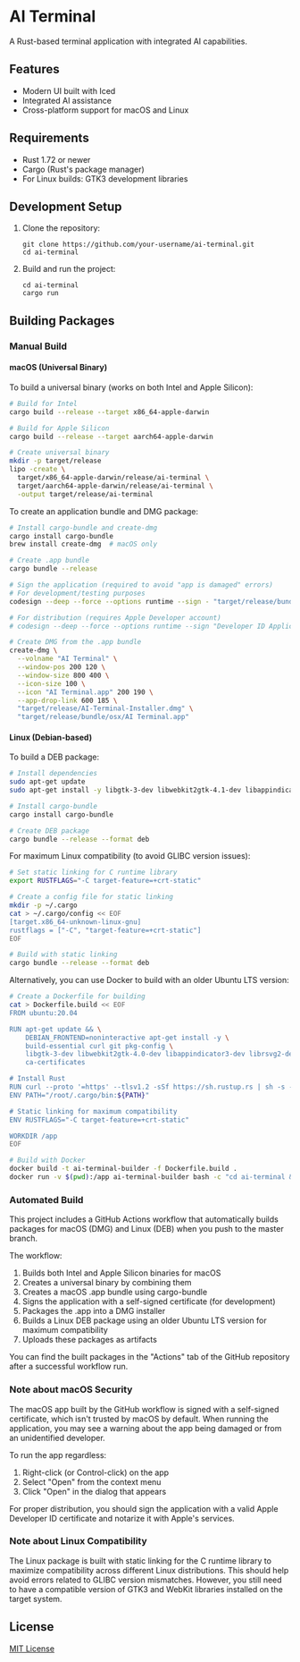 # AI Terminal

A Rust-based terminal application with integrated AI capabilities.

## Features

- Modern UI built with Iced
- Integrated AI assistance
- Cross-platform support for macOS and Linux

## Requirements

- Rust 1.72 or newer
- Cargo (Rust's package manager)
- For Linux builds: GTK3 development libraries

## Development Setup

1. Clone the repository:
   ```
   git clone https://github.com/your-username/ai-terminal.git
   cd ai-terminal
   ```

2. Build and run the project:
   ```
   cd ai-terminal
   cargo run
   ```

## Building Packages

### Manual Build

#### macOS (Universal Binary)

To build a universal binary (works on both Intel and Apple Silicon):

```bash
# Build for Intel
cargo build --release --target x86_64-apple-darwin

# Build for Apple Silicon
cargo build --release --target aarch64-apple-darwin

# Create universal binary
mkdir -p target/release
lipo -create \
  target/x86_64-apple-darwin/release/ai-terminal \
  target/aarch64-apple-darwin/release/ai-terminal \
  -output target/release/ai-terminal
```

To create an application bundle and DMG package:

```bash
# Install cargo-bundle and create-dmg
cargo install cargo-bundle
brew install create-dmg  # macOS only

# Create .app bundle
cargo bundle --release

# Sign the application (required to avoid "app is damaged" errors)
# For development/testing purposes
codesign --deep --force --options runtime --sign - "target/release/bundle/osx/AI Terminal.app"

# For distribution (requires Apple Developer account)
# codesign --deep --force --options runtime --sign "Developer ID Application: Your Name (TEAM_ID)" "target/release/bundle/osx/AI Terminal.app"

# Create DMG from the .app bundle
create-dmg \
  --volname "AI Terminal" \
  --window-pos 200 120 \
  --window-size 800 400 \
  --icon-size 100 \
  --icon "AI Terminal.app" 200 190 \
  --app-drop-link 600 185 \
  "target/release/AI-Terminal-Installer.dmg" \
  "target/release/bundle/osx/AI Terminal.app"
```

#### Linux (Debian-based)

To build a DEB package:

```bash
# Install dependencies
sudo apt-get update
sudo apt-get install -y libgtk-3-dev libwebkit2gtk-4.1-dev libappindicator3-dev librsvg2-dev patchelf

# Install cargo-bundle
cargo install cargo-bundle

# Create DEB package
cargo bundle --release --format deb
```

For maximum Linux compatibility (to avoid GLIBC version issues):

```bash
# Set static linking for C runtime library
export RUSTFLAGS="-C target-feature=+crt-static"

# Create a config file for static linking
mkdir -p ~/.cargo
cat > ~/.cargo/config << EOF
[target.x86_64-unknown-linux-gnu]
rustflags = ["-C", "target-feature=+crt-static"]
EOF

# Build with static linking
cargo bundle --release --format deb
```

Alternatively, you can use Docker to build with an older Ubuntu LTS version:

```bash
# Create a Dockerfile for building
cat > Dockerfile.build << EOF
FROM ubuntu:20.04

RUN apt-get update && \
    DEBIAN_FRONTEND=noninteractive apt-get install -y \
    build-essential curl git pkg-config \
    libgtk-3-dev libwebkit2gtk-4.0-dev libappindicator3-dev librsvg2-dev patchelf \
    ca-certificates

# Install Rust
RUN curl --proto '=https' --tlsv1.2 -sSf https://sh.rustup.rs | sh -s -- -y
ENV PATH="/root/.cargo/bin:${PATH}"

# Static linking for maximum compatibility
ENV RUSTFLAGS="-C target-feature=+crt-static"

WORKDIR /app
EOF

# Build with Docker
docker build -t ai-terminal-builder -f Dockerfile.build .
docker run -v $(pwd):/app ai-terminal-builder bash -c "cd ai-terminal && cargo install cargo-bundle && cargo bundle --release --format deb"
```

### Automated Build

This project includes a GitHub Actions workflow that automatically builds packages for macOS (DMG) and Linux (DEB) when you push to the master branch.

The workflow:
1. Builds both Intel and Apple Silicon binaries for macOS
2. Creates a universal binary by combining them
3. Creates a macOS .app bundle using cargo-bundle
4. Signs the application with a self-signed certificate (for development)
5. Packages the .app into a DMG installer
6. Builds a Linux DEB package using an older Ubuntu LTS version for maximum compatibility
7. Uploads these packages as artifacts

You can find the built packages in the "Actions" tab of the GitHub repository after a successful workflow run.

### Note about macOS Security

The macOS app built by the GitHub workflow is signed with a self-signed certificate, which isn't trusted by macOS by default. When running the application, you may see a warning about the app being damaged or from an unidentified developer.

To run the app regardless:
1. Right-click (or Control-click) on the app
2. Select "Open" from the context menu
3. Click "Open" in the dialog that appears

For proper distribution, you should sign the application with a valid Apple Developer ID certificate and notarize it with Apple's services.

### Note about Linux Compatibility

The Linux package is built with static linking for the C runtime library to maximize compatibility across different Linux distributions. This should help avoid errors related to GLIBC version mismatches. However, you still need to have a compatible version of GTK3 and WebKit libraries installed on the target system.

## License

[MIT License](LICENSE)
